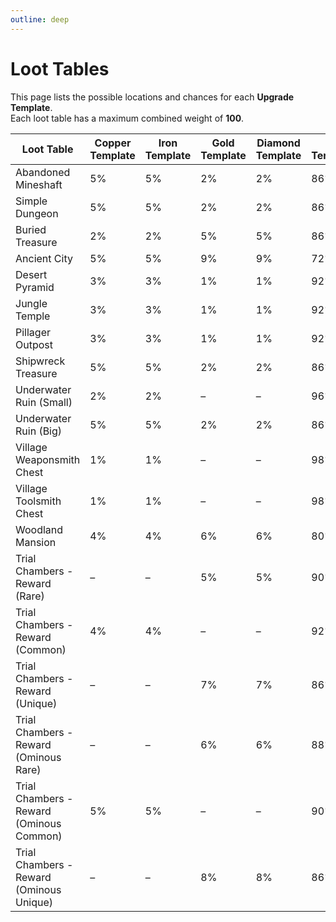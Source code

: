 ```yaml
---
outline: deep
---
```


# Loot Tables

This page lists the possible locations and chances for each **Upgrade Template**.   
Each loot table has a maximum combined weight of **100**.

| Loot Table                               | Copper Template | Iron Template | Gold Template | Diamond Template | No Template |
|------------------------------------------|-----------------|---------------|---------------|------------------|-------------|
| Abandoned Mineshaft                      | 5%              | 5%            | 2%            | 2%               | 86%         |
| Simple Dungeon                           | 5%              | 5%            | 2%            | 2%               | 86%         |
| Buried Treasure                          | 2%              | 2%            | 5%            | 5%               | 86%         |
| Ancient City                             | 5%              | 5%            | 9%            | 9%               | 72%         |
| Desert Pyramid                           | 3%              | 3%            | 1%            | 1%               | 92%         |
| Jungle Temple                            | 3%              | 3%            | 1%            | 1%               | 92%         |
| Pillager Outpost                         | 3%              | 3%            | 1%            | 1%               | 92%         |
| Shipwreck Treasure                       | 5%              | 5%            | 2%            | 2%               | 86%         |
| Underwater Ruin (Small)                  | 2%              | 2%            | –             | –                | 96%         |
| Underwater Ruin (Big)                    | 5%              | 5%            | 2%            | 2%               | 86%         |
| Village Weaponsmith Chest                | 1%              | 1%            | –             | –                | 98%         |
| Village Toolsmith Chest                  | 1%              | 1%            | –             | –                | 98%         |
| Woodland Mansion                         | 4%              | 4%            | 6%            | 6%               | 80%         |
| Trial Chambers - Reward (Rare)           | –               | –             | 5%            | 5%               | 90%         |
| Trial Chambers - Reward (Common)         | 4%              | 4%            | –             | –                | 92%         |
| Trial Chambers - Reward (Unique)         | –               | –             | 7%            | 7%               | 86%         |
| Trial Chambers - Reward (Ominous Rare)   | –               | –             | 6%            | 6%               | 88%         |
| Trial Chambers - Reward (Ominous Common) | 5%              | 5%            | –             | –                | 90%         |
| Trial Chambers - Reward (Ominous Unique) | –               | –             | 8%            | 8%               | 86%         |

